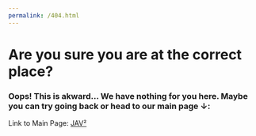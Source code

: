 ```yaml
---
permalink: /404.html
---
```


# Are you sure you are at the correct place?

### Oops! This is akward... We have nothing for you here. Maybe you can try going back or head to our main page ↓:

Link to Main Page: [JAV²](https://hamtamsp.github.io/JAV2/)
